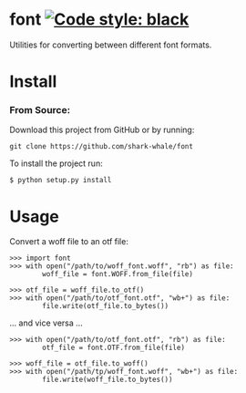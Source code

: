 # font [![Code style: black](https://img.shields.io/badge/code%20style-black-000000.svg)](https://github.com/psf/black)
Utilities for converting between different font formats.
# Install
### From Source:
Download this project from GitHub or by running:
```
git clone https://github.com/shark-whale/font
```
To install the project run:
```
$ python setup.py install
```
# Usage
Convert a woff file to an otf file:
```
>>> import font
>>> with open("/path/to/woff_font.woff", "rb") as file:
        woff_file = font.WOFF.from_file(file)

>>> otf_file = woff_file.to_otf()
>>> with open("/path/to/otf_font.otf", "wb+") as file:
        file.write(otf_file.to_bytes())
```
... and vice versa ...
```
>>> with open("/path/to/otf_font.otf", "rb") as file:
        otf_file = font.OTF.from_file(file)

>>> woff_file = otf_file.to_woff()
>>> with open("/path/tp/woff_font.woff", "wb+") as file:
        file.write(woff_file.to_bytes())
```
